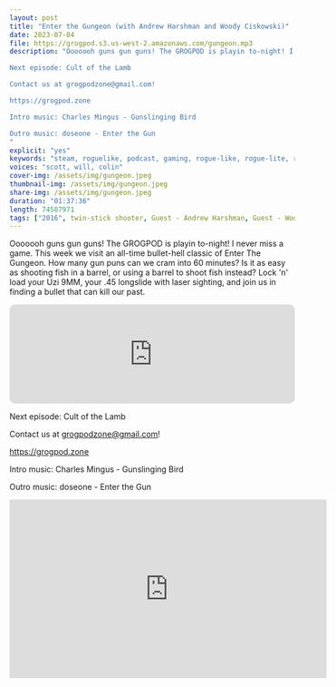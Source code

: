 ```yaml
---
layout: post
title: "Enter the Gungeon (with Andrew Harshman and Woody Ciskowski)"
date: 2023-07-04
file: https://grogpod.s3.us-west-2.amazonaws.com/gungeon.mp3
description: "Ooooooh guns gun guns! The GROGPOD is playin to-night! I never miss a game. This week we visit an all-time bullet-hell classic of Enter The Gungeon. How many gun puns can we cram into 60 minutes? Is it as easy as shooting fish in a barrel, or using a barrel to shoot fish instead? Lock 'n' load your Uzi 9MM, your .45 longslide with laser sighting, and join us in finding a bullet that can kill our past. 

Next episode: Cult of the Lamb

Contact us at grogpodzone@gmail.com!

https://grogpod.zone

Intro music: Charles Mingus - Gunslinging Bird

Outro music: doseone - Enter the Gun
"
explicit: "yes" 
keywords: "steam, roguelike, podcast, gaming, rogue-like, rogue-lite, roguelite"
voices: "scott, will, colin"
cover-img: /assets/img/gungeon.jpeg
thumbnail-img: /assets/img/gungeon.jpeg
share-img: /assets/img/gungeon.jpeg
duration: "01:37:36"
length: 74587971 
tags: ["2016", twin-stick shooter, Guest - Andrew Harshman, Guest - Woody Ciskowski]
---
```

Ooooooh guns gun guns! The GROGPOD is playin to-night! I never miss a game. This week we visit an all-time bullet-hell classic of Enter The Gungeon. How many gun puns can we cram into 60 minutes? Is it as easy as shooting fish in a barrel, or using a barrel to shoot fish instead? Lock 'n' load your Uzi 9MM, your .45 longslide with laser sighting, and join us in finding a bullet that can kill our past. 

<iframe allow="autoplay *; encrypted-media *; fullscreen *; clipboard-write" frameborder="0" height="175" style="width:100%;max-width:660px;overflow:hidden;border-radius:10px;" sandbox="allow-forms allow-popups allow-same-origin allow-scripts allow-storage-access-by-user-activation allow-top-navigation-by-user-activation" src="https://embed.podcasts.apple.com/us/enter-the-gungeon/id1650474911?i=1000619281684&theme=auto"></iframe>

Next episode: Cult of the Lamb

Contact us at grogpodzone@gmail.com!

https://grogpod.zone

Intro music: Charles Mingus - Gunslinging Bird

Outro music: doseone - Enter the Gun

<div class="embed-responsive embed-responsive-16by9">
<iframe width="560" height="315" src="https://www.youtube.com/embed/ZaxFolWiRj8" title="YouTube video player" frameborder="0" allow="accelerometer; autoplay; clipboard-write; encrypted-media; gyroscope; picture-in-picture" allowfullscreen></iframe>
</div>
